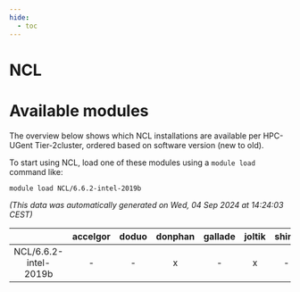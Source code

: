 ```yaml
---
hide:
  - toc
---
```


NCL
===

# Available modules


The overview below shows which NCL installations are available per HPC-UGent Tier-2cluster, ordered based on software version (new to old).

To start using NCL, load one of these modules using a `module load` command like:

```shell
module load NCL/6.6.2-intel-2019b
```

*(This data was automatically generated on Wed, 04 Sep 2024 at 14:24:03 CEST)*  

| |accelgor|doduo|donphan|gallade|joltik|shinx|skitty|
| :---: | :---: | :---: | :---: | :---: | :---: | :---: | :---: |
|NCL/6.6.2-intel-2019b|-|-|x|-|x|-|x|
